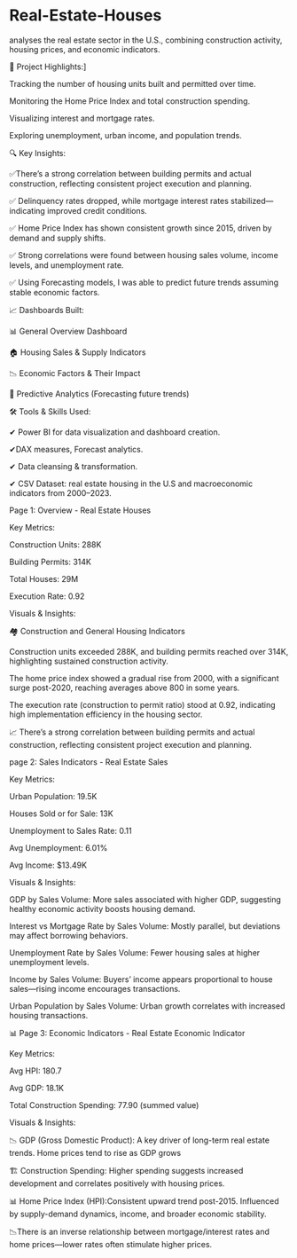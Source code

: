 # Real-Estate-Houses
analyses the real estate sector in the U.S., combining construction activity, housing prices, and economic indicators.

🧩 Project Highlights:]

Tracking the number of housing units built and permitted over time.

Monitoring the Home Price Index and total construction spending.

Visualizing interest and mortgage rates.

Exploring unemployment, urban income, and population trends.

🔍 Key Insights:

✅There’s a strong correlation between building permits and actual construction, reflecting consistent project execution and planning.

✅ Delinquency rates dropped, while mortgage interest rates stabilized—indicating improved credit conditions.

✅ Home Price Index has shown consistent growth since 2015, driven by demand and supply shifts.

✅ Strong correlations were found between housing sales volume, income levels, and unemployment rate.

✅ Using Forecasting models, I was able to predict future trends assuming stable economic factors.

📈 Dashboards Built:

📊 General Overview Dashboard

🏠 Housing Sales & Supply Indicators

📉 Economic Factors & Their Impact

🔮 Predictive Analytics (Forecasting future trends)

🛠️ Tools & Skills Used:

✔ Power BI for data visualization and dashboard creation.

✔DAX measures, Forecast analytics.

✔ Data cleansing & transformation.

✔ CSV Dataset: real estate housing in the U.S and macroeconomic indicators from 2000–2023.

Page 1: Overview - Real Estate Houses

Key Metrics:

Construction Units: 288K

Building Permits: 314K

Total Houses: 29M

Execution Rate: 0.92

Visuals & Insights:

🏘️ Construction and General Housing Indicators

Construction units exceeded 288K, and building permits reached over 314K, highlighting sustained construction activity.

The home price index showed a gradual rise from 2000, with a significant surge post-2020, reaching averages above 800 in some years.

The execution rate (construction to permit ratio) stood at 0.92, indicating high implementation efficiency in the housing sector.

📈 There’s a strong correlation between building permits and actual construction, reflecting consistent project execution and planning.

page 2: Sales Indicators - Real Estate Sales

Key Metrics:

Urban Population: 19.5K

Houses Sold or for Sale: 13K

Unemployment to Sales Rate: 0.11

Avg Unemployment: 6.01%

Avg Income: $13.49K

Visuals & Insights:

GDP by Sales Volume: More sales associated with higher GDP, suggesting healthy economic activity boosts housing demand.

Interest vs Mortgage Rate by Sales Volume: Mostly parallel, but deviations may affect borrowing behaviors.

Unemployment Rate by Sales Volume: Fewer housing sales at higher unemployment levels.

Income by Sales Volume: Buyers’ income appears proportional to house sales—rising income encourages transactions.

Urban Population by Sales Volume: Urban growth correlates with increased housing transactions.


📊 Page 3: Economic Indicators - Real Estate Economic Indicator

Key Metrics:

Avg HPI: 180.7

Avg GDP: 18.1K

Total Construction Spending: 77.90 (summed value)

Visuals & Insights:

📉 GDP (Gross Domestic Product): A key driver of long-term real estate trends. Home prices tend to rise as GDP grows

🏗️ Construction Spending: Higher spending suggests increased development and correlates positively with housing prices.

📊 Home Price Index (HPI):Consistent upward trend post-2015. Influenced by supply-demand dynamics, income, and broader economic stability.

📉There is an inverse relationship between mortgage/interest rates and home prices—lower rates often stimulate higher prices.












